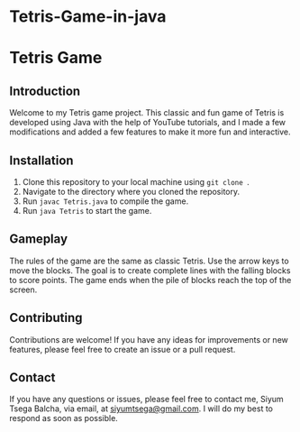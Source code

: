 # Tetris-Game-in-java
# Tetris Game

## Introduction

Welcome to my Tetris game project. This classic and fun game of Tetris is developed using Java with the help of YouTube tutorials, and I made a few modifications and added a few features 
to make it more fun and interactive. 

## Installation

1. Clone this repository to your local machine using `git clone `.
2. Navigate to the directory where you cloned the repository.
3. Run `javac Tetris.java` to compile the game.
4. Run `java Tetris` to start the game.

## Gameplay

The rules of the game are the same as classic Tetris. Use the arrow keys to move the blocks. The goal is to create complete lines with the falling blocks to score points. The game ends when the pile of blocks reach the top of the screen.

## Contributing

Contributions are welcome! If you have any ideas for improvements or new features, please feel free to create an issue or a pull request.

## Contact

If you have any questions or issues, please feel free to contact me, Siyum Tsega Balcha, via email, at siyumtsega@gmail.com. I will do my best to respond as soon as possible.
